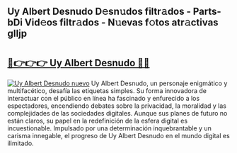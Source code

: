 ## Uy Albert Desnudo D𝚎sn𝚞dos filtr𝚊dos - Parts-bDi Vid𝚎os filtr𝚊dos - N𝚞evas f𝚘tos atr𝚊ctivas gIIjp

# <h2><a href="http://mb9enz9.tromn.icu/?c=Uy+Albert+Desnudo">🔗👉👉👉 Uy Albert Desnudo 🔗🔗</a></h2>

[![Uy Albert Desnudo nuevo](https://i.imgur.com/pEAQMta.gif)](http://mb9enz9.tromn.icu/?c=Uy+Albert+Desnudo)
Uy Albert Desnudo, un personaje enigmático y multifacético, desafía las etiquetas simples. Su forma innovadora de interactuar con el público en línea ha fascinado y enfurecido a los espectadores, encendiendo debates sobre la privacidad, la moralidad y las complejidades de las sociedades digitales. Aunque sus planes de futuro no están claros, su papel en la redefinición de la esfera digital es incuestionable. Impulsado por una determinación inquebrantable y un carisma innegable, el progreso de Uy Albert Desnudo en el mundo digital es ilimitado.
